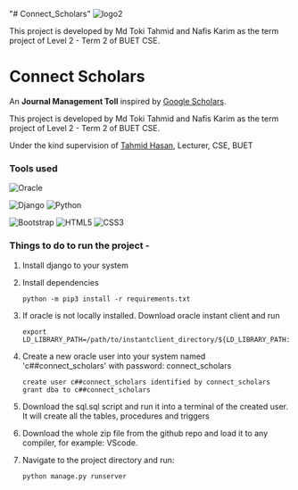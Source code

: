 "# Connect_Scholars" 
![logo2](https://user-images.githubusercontent.com/44304799/155750677-6ce49ef9-fe15-4abd-84be-b6376ed84ce1.jpg)

This project is developed by Md Toki Tahmid and Nafis Karim as the term project of Level 2 - Term 2 of BUET CSE. 


# Connect Scholars

An **Journal Management Toll** inspired by [Google Scholars](https://scholars.google.com).


This project is developed by Md Toki Tahmid and Nafis Karim as the term project of Level 2 - Term 2 of BUET CSE.

Under the kind supervision of [Tahmid Hasan](https://tahmid04.github.io/), Lecturer, CSE, BUET



### Tools used

![Oracle](https://img.shields.io/badge/Oracle-F80000?style=for-the-badge&logo=oracle&logoColor=white)

![Django](https://img.shields.io/badge/django-%23092E20.svg?style=for-the-badge&logo=django&logoColor=white)
![Python](https://img.shields.io/badge/python-3670A0?style=for-the-badge&logo=python&logoColor=ffdd54)

![Bootstrap](https://img.shields.io/badge/bootstrap-%23563D7C.svg?style=for-the-badge&logo=bootstrap&logoColor=white)
![HTML5](https://img.shields.io/badge/html5-%23E34F26.svg?style=for-the-badge&logo=html5&logoColor=white)
![CSS3](https://img.shields.io/badge/css3-%231572B6.svg?style=for-the-badge&logo=css3&logoColor=white)



### Things to do to run the project -
1. Install django to your system
2. Install dependencies
	```
	python -m pip3 install -r requirements.txt
	```

3. If oracle is not locally installed. Download oracle instant client and run
	```
	export LD_LIBRARY_PATH=/path/to/instantclient_directory/${LD_LIBRARY_PATH:+:$LD_LIBRARY_PATH}
	```

4. Create a new oracle user into your system named 'c##connect_scholars' with password: connect_scholars 
	```
	create user c##connect_scholars identified by connect_scholars
	grant dba to c##connect_scholars
	```
6. Download the sql.sql script and run it into a terminal of the created user. It will create all the tables, procedures and triggers
7. Download the whole zip file from the github repo and load it to any compiler, for example: VScode.
8. Navigate to the project directory and run:
	```
	python manage.py runserver
	
	```
